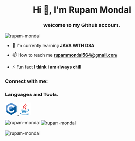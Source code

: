 <h1 align="center">Hi 👋, I'm Rupam Mondal</h1>
<h3 align="center">welcome to my Github account.</h3>

<p align="left"> <img src="https://komarev.com/ghpvc/?username=rupam-mondal&label=Profile%20views&color=0e75b6&style=flat" alt="rupam-mondal" /> </p>

- 🌱 I’m currently learning **JAVA WITH DSA**

- 📫 How to reach me **rupammondal564@gmail.com**

- ⚡ Fun fact **I think i am always chill**

<h3 align="left">Connect with me:</h3>
<p align="left">
</p>

<h3 align="left">Languages and Tools:</h3>
<p align="left"> <a href="https://www.cprogramming.com/" target="_blank" rel="noreferrer"> <img src="https://raw.githubusercontent.com/devicons/devicon/master/icons/c/c-original.svg" alt="c" width="40" height="40"/> </a> <a href="https://www.java.com" target="_blank" rel="noreferrer"> <img src="https://raw.githubusercontent.com/devicons/devicon/master/icons/java/java-original.svg" alt="java" width="40" height="40"/> </a> </p>

<p><img align="left" src="https://github-readme-stats.vercel.app/api/top-langs?username=rupam-mondal&show_icons=true&locale=en&layout=compact" alt="rupam-mondal" /></p>

<p>&nbsp;<img align="center" src="https://github-readme-stats.vercel.app/api?username=rupam-mondal&show_icons=true&locale=en" alt="rupam-mondal" /></p>

<p><img align="center" src="https://github-readme-streak-stats.herokuapp.com/?user=rupam-mondal&" alt="rupam-mondal" /></p>
